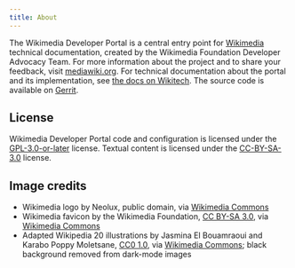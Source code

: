 ```yaml
---
title: About
---
```


The Wikimedia Developer Portal is a central entry point for [Wikimedia](https://wikimediafoundation.org/) technical documentation, created by the Wikimedia Foundation Developer Advocacy Team. For more information about the project and to share your feedback, visit [mediawiki.org](https://www.mediawiki.org/wiki/Special:MyLanguage/Developer_Advocacy/Developer_Portal). For technical documentation about the portal and its implementation, see [the docs on Wikitech](https://wikitech.wikimedia.org/wiki/Developer_Portal).
The source code is available on [Gerrit](https://gerrit.wikimedia.org/r/plugins/gitiles/wikimedia/developer-portal).

## License

Wikimedia Developer Portal code and configuration is licensed under the [GPL-3.0-or-later](https://www.gnu.org/licenses/gpl-3.0.html) license. Textual content is licensed under the [CC-BY-SA-3.0](https://creativecommons.org/licenses/by-sa/3.0/) license.

## Image credits

* Wikimedia logo by Neolux, public domain, via [Wikimedia Commons](https://commons.wikimedia.org/wiki/File:Wikimedia_logo_white.svg)
* Wikimedia favicon by the Wikimedia Foundation, [CC BY-SA 3.0](https://creativecommons.org/licenses/by-sa/3.0), via [Wikimedia Commons](https://commons.wikimedia.org/wiki/File:Wmf-ico-48px.png)
* Adapted Wikipedia 20 illustrations by Jasmina El Bouamraoui and Karabo Poppy Moletsane, [CC0 1.0](https://creativecommons.org/publicdomain/zero/1.0/), via [Wikimedia Commons](https://commons.wikimedia.org/wiki/Category:Adapted_Wikipedia_20); black background removed from dark-mode images
